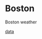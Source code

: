 # Boston
Boston weather

[data](https://raw.githubusercontent.com/NicJC/Boston/main/Boston_weather.csv)
